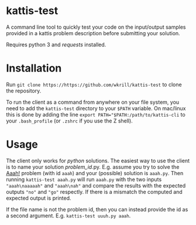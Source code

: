 # kattis-test
A command line tool to quickly test your code on the input/output samples provided in a kattis problem description before submitting your solution.

Requires python 3 and *requests* installed.

# Installation
Run `git clone https://https://github.com/wkrill/kattis-test` to clone the repository.

To run the client as a command from anywhere on your file system, you need to add the `kattis-test` directory to your `$PATH` variable.
On mac/linux this is done by adding the line `export PATH="$PATH:/path/to/kattis-cli` to your `.bash_profile` (or `.zshrc` if you use the Z shell).

# Usage
The client only works for *python* solutions. The easiest way to use the client is to name your solution *problem_id*.py.
E.g. assume you try to solve the [Aaah!](https://open.kattis.com/problems/aaah) problem (with id `aaah`) and your (possible) solution is `aaah.py`. 
Then running `kattis-test aaah.py` will run `aaah.py` with the two inputs `"aaah\naaaaah"` and `"aaah\nah"` and compare the results with the expected outputs `"no"` and `"go"` respectly. If there is a mismatch the computed and expected output is printed.

If the file name is not the problem id, then you can instead provide the id as a second argument. E.g. `kattis-test uuuh.py aaah`.
